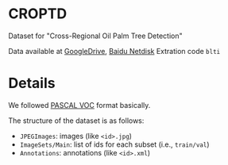 # CROPTD
Dataset for "Cross-Regional Oil Palm Tree Detection"

Data available at [GoogleDrive](), [Baidu Netdisk](https://pan.baidu.com/s/1ZYwh59smtr8atF520uOJ1g) Extration code `blti`
# Details
We followed [PASCAL VOC](http://host.robots.ox.ac.uk/pascal/VOC/) format basically.

The structure of the dataset is as follows:
- `JPEGImages`: images (like `<id>.jpg`)
- `ImageSets/Main`: list of ids for each subset (i.e., `train/val`)
- `Annotations`: annotations (like `<id>.xml`)
